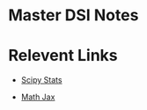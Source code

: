 # Master DSI Notes

# Relevent Links
* [Scipy Stats](https://docs.scipy.org/doc/scipy/reference/tutorial/stats.html)

* [Math Jax](https://math.meta.stackexchange.com/questions/5020/mathjax-basic-tutorial-and-quick-reference)